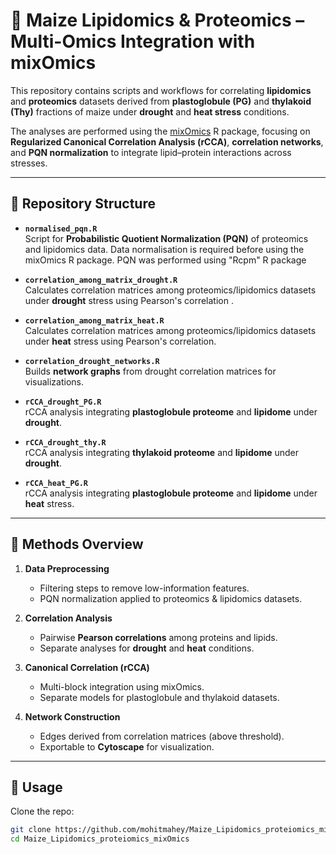 # 🌱 Maize Lipidomics & Proteomics – Multi-Omics Integration with mixOmics

This repository contains scripts and workflows for correlating **lipidomics** and **proteomics** datasets derived from **plastoglobule (PG)** and **thylakoid (Thy)** fractions of maize under **drought** and **heat stress** conditions.  

The analyses are performed using the [mixOmics](http://mixomics.org/) R package, focusing on **Regularized Canonical Correlation Analysis (rCCA)**, **correlation networks**, and **PQN normalization** to integrate lipid–protein interactions across stresses.  

---

## 📂 Repository Structure

- **`normalised_pqn.R`**  
  Script for **Probabilistic Quotient Normalization (PQN)** of proteomics and lipidomics data.  Data normalisation is required before using the mixOmics R package. PQN was performed using "Rcpm" R package

- **`correlation_among_matrix_drought.R`**  
  Calculates correlation matrices among proteomics/lipidomics datasets under **drought** stress using Pearson's correlation .

- **`correlation_among_matrix_heat.R`**  
  Calculates correlation matrices among proteomics/lipidomics datasets under **heat** stress using Pearson's correlation.

- **`correlation_drought_networks.R`**  
  Builds **network graphs** from drought correlation matrices for visualizations.

- **`rCCA_drought_PG.R`**  
  rCCA analysis integrating **plastoglobule proteome** and **lipidome** under **drought**.  

- **`rCCA_drought_thy.R`**  
  rCCA analysis integrating **thylakoid proteome** and **lipidome** under **drought**.  

- **`rCCA_heat_PG.R`**  
  rCCA analysis integrating **plastoglobule proteome** and **lipidome** under **heat** stress.  

---

## 🚀 Methods Overview

1. **Data Preprocessing**
   - Filtering steps to remove low-information features.
   - PQN normalization applied to proteomics & lipidomics datasets.  

2. **Correlation Analysis**
   - Pairwise **Pearson correlations** among proteins and lipids.  
   - Separate analyses for **drought** and **heat** conditions.  

3. **Canonical Correlation (rCCA)**
   - Multi-block integration using mixOmics.  
   - Separate models for plastoglobule and thylakoid datasets.  

4. **Network Construction**
   - Edges derived from correlation matrices (above threshold).  
   - Exportable to **Cytoscape** for visualization.  

---

## 📖 Usage

Clone the repo:

```bash
git clone https://github.com/mohitmahey/Maize_Lipidomics_proteiomics_mixOmics.git
cd Maize_Lipidomics_proteiomics_mixOmics

